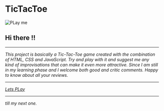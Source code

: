 # TicTacToe


![PLay me](https://camo.githubusercontent.com/9f347776bb8d847721acbef55e5308b239877cc5cbf55e12b48073adcad9d546/68747470733a2f2f7468756d62732e6766796361742e636f6d2f5468616e6b66756c4e6172726f77436f6d6d61627574746572666c792d73697a655f726573747269637465642e676966)


## Hi there !!
***


_This project is basically a Tic-Tac-Toe game created with the combination of HTML, CSS and JavaScript. Try and play with it and suggest me any kind of improvisations that can make it even more
attractive. Since I am still in my learning phase and I welcome both good and critic comments. Happy to know about all your reviews._
***


_[Lets PLay](https://modest-curran-3724dc.netlify.app/)_
***


_till my next one._
